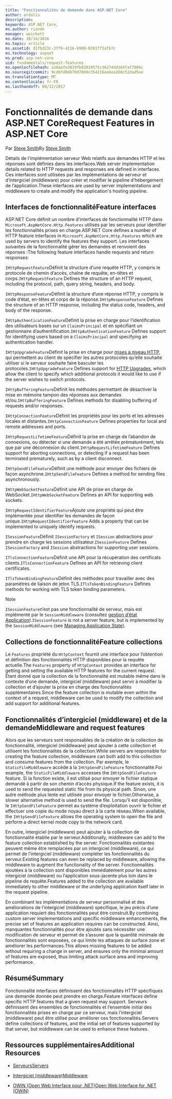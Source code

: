 ```yaml
---
title: "Fonctionnalités de demande dans ASP.NET Core"
author: ardalis
description: 
keywords: ASP.NET Core,
ms.author: riande
manager: wpickett
ms.date: 10/14/2016
ms.topic: article
ms.assetid: d1fbd23c-2ff9-4216-b908-0201ff3afb7c
ms.technology: aspnet
ms.prod: asp.net-core
uid: fundamentals/request-features
ms.openlocfilehash: a10aefe3819fb03019575c36274dd164faf7086c
ms.sourcegitcommit: 9cdbfd0d670d70b9c354216aabee260c52dad5ee
ms.translationtype: MT
ms.contentlocale: fr-FR
ms.lasthandoff: 09/12/2017
---
```

# <a name="request-features-in-aspnet-core"></a><span data-ttu-id="e1145-103">Fonctionnalités de demande dans ASP.NET Core</span><span class="sxs-lookup"><span data-stu-id="e1145-103">Request Features in ASP.NET Core</span></span>

<span data-ttu-id="e1145-104">Par [Steve Smith](https://ardalis.com/)</span><span class="sxs-lookup"><span data-stu-id="e1145-104">By [Steve Smith](https://ardalis.com/)</span></span>

<span data-ttu-id="e1145-105">Détails de l’implémentation serveur Web relatifs aux demandes HTTP et les réponses sont définies dans les interfaces.</span><span class="sxs-lookup"><span data-stu-id="e1145-105">Web server implementation details related to HTTP requests and responses are defined in interfaces.</span></span> <span data-ttu-id="e1145-106">Ces interfaces sont utilisées par les implémentations de serveur et d’intergiciel (middleware) pour créer et modifier le pipeline d’hébergement de l’application.</span><span class="sxs-lookup"><span data-stu-id="e1145-106">These interfaces are used by server implementations and middleware to create and modify the application's hosting pipeline.</span></span>

## <a name="feature-interfaces"></a><span data-ttu-id="e1145-107">Interfaces de fonctionnalité</span><span class="sxs-lookup"><span data-stu-id="e1145-107">Feature interfaces</span></span>

<span data-ttu-id="e1145-108">ASP.NET Core définit un nombre d’interfaces de fonctionnalité HTTP dans `Microsoft.AspNetCore.Http.Features` utilisés par les serveurs pour identifier les fonctionnalités prises en charge.</span><span class="sxs-lookup"><span data-stu-id="e1145-108">ASP.NET Core defines a number of HTTP feature interfaces in `Microsoft.AspNetCore.Http.Features` which are used by servers to identify the features they support.</span></span> <span data-ttu-id="e1145-109">Les interfaces suivantes de la fonctionnalité gérer les demandes et renvoient des réponses :</span><span class="sxs-lookup"><span data-stu-id="e1145-109">The following feature interfaces handle requests and return responses:</span></span>

<span data-ttu-id="e1145-110">`IHttpRequestFeature`Définit la structure d’une requête HTTP, y compris le protocole de chemin d’accès, chaîne de requête, en-têtes et corps.</span><span class="sxs-lookup"><span data-stu-id="e1145-110">`IHttpRequestFeature` Defines the structure of an HTTP request, including the protocol, path, query string, headers, and body.</span></span>

<span data-ttu-id="e1145-111">`IHttpResponseFeature`Définit la structure d’une réponse HTTP, y compris le code d’état, en-têtes et corps de la réponse.</span><span class="sxs-lookup"><span data-stu-id="e1145-111">`IHttpResponseFeature` Defines the structure of an HTTP response, including the status code, headers, and body of the response.</span></span>

<span data-ttu-id="e1145-112">`IHttpAuthenticationFeature`Définit la prise en charge pour l’identification des utilisateurs basés sur un `ClaimsPrincipal` et en spécifiant un gestionnaire d’authentification.</span><span class="sxs-lookup"><span data-stu-id="e1145-112">`IHttpAuthenticationFeature` Defines support for identifying users based on a `ClaimsPrincipal` and specifying an authentication handler.</span></span>

<span data-ttu-id="e1145-113">`IHttpUpgradeFeature`Définit la prise en charge pour [mises à niveau HTTP](https://tools.ietf.org/html/rfc2616.html#section-14.42), qui permettent au client de spécifier les autres protocoles qu’elle souhaite utiliser si le serveur souhaite faire basculer les protocoles.</span><span class="sxs-lookup"><span data-stu-id="e1145-113">`IHttpUpgradeFeature` Defines support for [HTTP Upgrades](https://tools.ietf.org/html/rfc2616.html#section-14.42), which allow the client to specify which additional protocols it would like to use if the server wishes to switch protocols.</span></span>

<span data-ttu-id="e1145-114">`IHttpBufferingFeature`Définit les méthodes permettant de désactiver la mise en mémoire tampon des réponses aux demandes et/ou.</span><span class="sxs-lookup"><span data-stu-id="e1145-114">`IHttpBufferingFeature` Defines methods for disabling buffering of requests and/or responses.</span></span>

<span data-ttu-id="e1145-115">`IHttpConnectionFeature`Définit les propriétés pour les ports et les adresses locales et distantes.</span><span class="sxs-lookup"><span data-stu-id="e1145-115">`IHttpConnectionFeature` Defines properties for local and remote addresses and ports.</span></span>

<span data-ttu-id="e1145-116">`IHttpRequestLifetimeFeature`Définit la prise en charge de l’abandon de connexions, ou détecter si une demande a été arrêtée prématurément, tels que par une déconnexion du client.</span><span class="sxs-lookup"><span data-stu-id="e1145-116">`IHttpRequestLifetimeFeature` Defines support for aborting connections, or detecting if a request has been terminated prematurely, such as by a client disconnect.</span></span>

<span data-ttu-id="e1145-117">`IHttpSendFileFeature`Définit une méthode pour envoyer des fichiers de façon asynchrone.</span><span class="sxs-lookup"><span data-stu-id="e1145-117">`IHttpSendFileFeature` Defines a method for sending files asynchronously.</span></span>

<span data-ttu-id="e1145-118">`IHttpWebSocketFeature`Définit une API de prise en charge de WebSocket.</span><span class="sxs-lookup"><span data-stu-id="e1145-118">`IHttpWebSocketFeature` Defines an API for supporting web sockets.</span></span>

<span data-ttu-id="e1145-119">`IHttpRequestIdentifierFeature`Ajoute une propriété qui peut être implémentée pour identifier les demandes de façon unique.</span><span class="sxs-lookup"><span data-stu-id="e1145-119">`IHttpRequestIdentifierFeature` Adds a property that can be implemented to uniquely identify requests.</span></span>

<span data-ttu-id="e1145-120">`ISessionFeature`Définit `ISessionFactory` et `ISession` abstractions pour prendre en charge les sessions utilisateur.</span><span class="sxs-lookup"><span data-stu-id="e1145-120">`ISessionFeature` Defines `ISessionFactory` and `ISession` abstractions for supporting user sessions.</span></span>

<span data-ttu-id="e1145-121">`ITlsConnectionFeature`Définit une API pour la récupération des certificats clients.</span><span class="sxs-lookup"><span data-stu-id="e1145-121">`ITlsConnectionFeature` Defines an API for retrieving client certificates.</span></span>

<span data-ttu-id="e1145-122">`ITlsTokenBindingFeature`Définit des méthodes pour travailler avec des paramètres de liaison de jeton TLS.</span><span class="sxs-lookup"><span data-stu-id="e1145-122">`ITlsTokenBindingFeature` Defines methods for working with TLS token binding parameters.</span></span>

> [!NOTE]
> <span data-ttu-id="e1145-123">`ISessionFeature`n’est pas une fonctionnalité de serveur, mais est implémenté par le `SessionMiddleware` (consultez [gestion d’état Application](app-state.md)).</span><span class="sxs-lookup"><span data-stu-id="e1145-123">`ISessionFeature` is not a server feature, but is implemented by the `SessionMiddleware` (see [Managing Application State](app-state.md)).</span></span>

## <a name="feature-collections"></a><span data-ttu-id="e1145-124">Collections de fonctionnalité</span><span class="sxs-lookup"><span data-stu-id="e1145-124">Feature collections</span></span>

<span data-ttu-id="e1145-125">Le `Features` propriété du `HttpContext` fournit une interface pour l’obtention et définition des fonctionnalités HTTP disponibles pour la requête actuelle.</span><span class="sxs-lookup"><span data-stu-id="e1145-125">The `Features` property of `HttpContext` provides an interface for getting and setting the available HTTP features for the current request.</span></span> <span data-ttu-id="e1145-126">Étant donné que la collection de la fonctionnalité est mutable même dans le contexte d’une demande, intergiciel (middleware) peut servir à modifier la collection et d’ajouter la prise en charge des fonctionnalités supplémentaires.</span><span class="sxs-lookup"><span data-stu-id="e1145-126">Since the feature collection is mutable even within the context of a request, middleware can be used to modify the collection and add support for additional features.</span></span>

## <a name="middleware-and-request-features"></a><span data-ttu-id="e1145-127">Fonctionnalités d’intergiciel (middleware) et de la demande</span><span class="sxs-lookup"><span data-stu-id="e1145-127">Middleware and request features</span></span>

<span data-ttu-id="e1145-128">Alors que les serveurs sont responsables de la création de la collection de fonctionnalité, intergiciel (middleware) peut ajouter à cette collection et utilisent les fonctionnalités de la collection.</span><span class="sxs-lookup"><span data-stu-id="e1145-128">While servers are responsible for creating the feature collection, middleware can both add to this collection and consume features from the collection.</span></span> <span data-ttu-id="e1145-129">Par exemple, le `StaticFileMiddleware` accède à la `IHttpSendFileFeature` fonctionnalité.</span><span class="sxs-lookup"><span data-stu-id="e1145-129">For example, the `StaticFileMiddleware` accesses the `IHttpSendFileFeature` feature.</span></span> <span data-ttu-id="e1145-130">Si la fonction existe, il est utilisé pour envoyer le fichier statique demandé à partir de son chemin d’accès physique.</span><span class="sxs-lookup"><span data-stu-id="e1145-130">If the feature exists, it is used to send the requested static file from its physical path.</span></span> <span data-ttu-id="e1145-131">Sinon, une autre méthode plus lente est utilisée pour envoyer le fichier.</span><span class="sxs-lookup"><span data-stu-id="e1145-131">Otherwise, a slower alternative method is used to send the file.</span></span> <span data-ttu-id="e1145-132">Lorsqu’il est disponible, le `IHttpSendFileFeature` permet au système d’exploitation ouvrir le fichier et effectuer une copie du mode noyau direct à la carte réseau.</span><span class="sxs-lookup"><span data-stu-id="e1145-132">When available, the `IHttpSendFileFeature` allows the operating system to open the file and perform a direct kernel mode copy to the network card.</span></span>

<span data-ttu-id="e1145-133">En outre, intergiciel (middleware) peut ajouter à la collection de fonctionnalité établie par le serveur.</span><span class="sxs-lookup"><span data-stu-id="e1145-133">Additionally, middleware can add to the feature collection established by the server.</span></span> <span data-ttu-id="e1145-134">Fonctionnalités existantes peuvent même être remplacées par un intergiciel (middleware), ce qui permet de l’intergiciel (middleware) compléter les fonctionnalités du serveur.</span><span class="sxs-lookup"><span data-stu-id="e1145-134">Existing features can even be replaced by middleware, allowing the middleware to augment the functionality of the server.</span></span> <span data-ttu-id="e1145-135">Fonctionnalités ajoutées à la collection sont disponibles immédiatement pour les autres intergiciel (middleware) ou l’application sous-jacente plus loin dans le pipeline de requête.</span><span class="sxs-lookup"><span data-stu-id="e1145-135">Features added to the collection are available immediately to other middleware or the underlying application itself later in the request pipeline.</span></span>

<span data-ttu-id="e1145-136">En combinant les implémentations de serveur personnalisé et des améliorations de l’intergiciel (middleware) spécifique, le jeu précis d’une application requiert des fonctionnalités peut être construit.</span><span class="sxs-lookup"><span data-stu-id="e1145-136">By combining custom server implementations and specific middleware enhancements, the precise set of features an application requires can be constructed.</span></span> <span data-ttu-id="e1145-137">Ainsi, manquantes fonctionnalités pour être ajoutés sans nécessiter une modification de serveur et permet de s’assurer que la quantité minimale de fonctionnalités sont exposées, ce qui limite les attaques de surface zone et améliorer les performances.</span><span class="sxs-lookup"><span data-stu-id="e1145-137">This allows missing features to be added without requiring a change in server, and ensures only the minimal amount of features are exposed, thus limiting attack surface area and improving performance.</span></span>

## <a name="summary"></a><span data-ttu-id="e1145-138">Résumé</span><span class="sxs-lookup"><span data-stu-id="e1145-138">Summary</span></span>

<span data-ttu-id="e1145-139">Fonctionnalité interfaces définissent des fonctionnalités HTTP spécifiques une demande donnée peut prendre en charge.</span><span class="sxs-lookup"><span data-stu-id="e1145-139">Feature interfaces define specific HTTP features that a given request may support.</span></span> <span data-ttu-id="e1145-140">Serveurs définissent des ensembles de fonctionnalités et l’ensemble initial des fonctionnalités prises en charge par ce serveur, mais l’intergiciel (middleware) peut être utilisé pour améliorer ces fonctionnalités.</span><span class="sxs-lookup"><span data-stu-id="e1145-140">Servers define collections of features, and the initial set of features supported by that server, but middleware can be used to enhance these features.</span></span>

## <a name="additional-resources"></a><span data-ttu-id="e1145-141">Ressources supplémentaires</span><span class="sxs-lookup"><span data-stu-id="e1145-141">Additional Resources</span></span>

* [<span data-ttu-id="e1145-142">Serveurs</span><span class="sxs-lookup"><span data-stu-id="e1145-142">Servers</span></span>](servers/index.md)

* [<span data-ttu-id="e1145-143">Intergiciel (middleware)</span><span class="sxs-lookup"><span data-stu-id="e1145-143">Middleware</span></span>](middleware.md)

* [<span data-ttu-id="e1145-144">OWIN (Open Web Interface pour .NET)</span><span class="sxs-lookup"><span data-stu-id="e1145-144">Open Web Interface for .NET (OWIN)</span></span>](owin.md)
